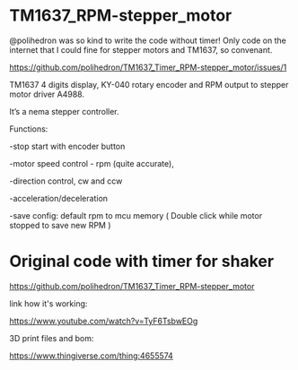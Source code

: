 # TM1637_RPM-stepper_motor

@polihedron  was so kind to write the code without timer! Only code on the internet that I could fine for stepper motors and TM1637, so convenant.

https://github.com/polihedron/TM1637_Timer_RPM-stepper_motor/issues/1

TM1637 4 digits display, KY-040 rotary encoder and RPM output to stepper motor driver A4988.

It’s a nema stepper controller.

Functions:

-stop start with encoder button

-motor speed control - rpm (quite accurate), 

-direction control, cw and ccw

-acceleration/deceleration

-save config: default rpm to mcu memory ( Double click while motor stopped to save new RPM )

# Original code with timer for shaker

https://github.com/polihedron/TM1637_Timer_RPM-stepper_motor

link how it's working:

https://www.youtube.com/watch?v=TyF6TsbwEOg

3D print files and bom:

https://www.thingiverse.com/thing:4655574
